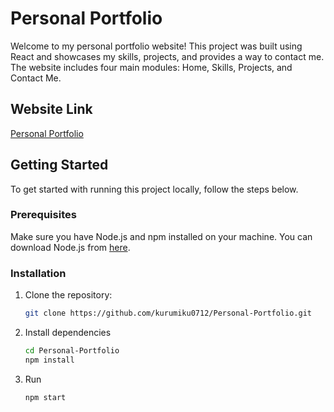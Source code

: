 # Personal Portfolio

Welcome to my personal portfolio website! This project was built using React and showcases my skills, projects, and provides a way to contact me. The website includes four main modules: Home, Skills, Projects, and Contact Me.

## Website Link

[Personal Portfolio](https://kurumiku0712.github.io/Personal-Portfolio/)

## Getting Started

To get started with running this project locally, follow the steps below.

### Prerequisites

Make sure you have Node.js and npm installed on your machine. You can download Node.js from [here](https://nodejs.org/).

### Installation

1. Clone the repository:

   ```bash
   git clone https://github.com/kurumiku0712/Personal-Portfolio.git

2. Install dependencies
   ```bash
   cd Personal-Portfolio
   npm install

3. Run
   ```bash
   npm start
